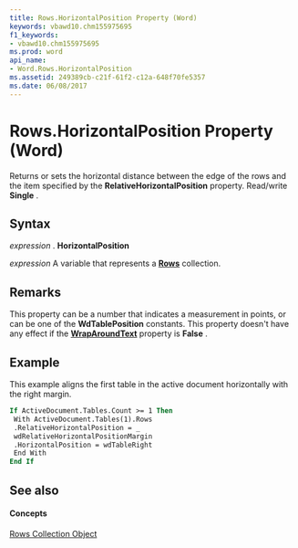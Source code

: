 ```yaml
---
title: Rows.HorizontalPosition Property (Word)
keywords: vbawd10.chm155975695
f1_keywords:
- vbawd10.chm155975695
ms.prod: word
api_name:
- Word.Rows.HorizontalPosition
ms.assetid: 249389cb-c21f-61f2-c12a-648f70fe5357
ms.date: 06/08/2017
---
```



# Rows.HorizontalPosition Property (Word)

Returns or sets the horizontal distance between the edge of the rows and the item specified by the  **RelativeHorizontalPosition** property. Read/write **Single** .


## Syntax

 _expression_ . **HorizontalPosition**

 _expression_ A variable that represents a **[Rows](Word.rows.md)** collection.


## Remarks

This property can be a number that indicates a measurement in points, or can be one of the  **WdTablePosition** constants. This property doesn't have any effect if the **[WrapAroundText](Word.Rows.WrapAroundText.md)** property is **False** .


## Example

This example aligns the first table in the active document horizontally with the right margin.


```vb
If ActiveDocument.Tables.Count >= 1 Then 
 With ActiveDocument.Tables(1).Rows 
 .RelativeHorizontalPosition = _ 
 wdRelativeHorizontalPositionMargin 
 .HorizontalPosition = wdTableRight 
 End With 
End If
```


## See also


#### Concepts


[Rows Collection Object](Word.rows.md)

